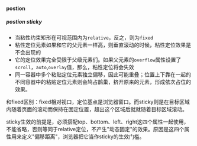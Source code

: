 #### postion

##### postion sticky

- 当粘性约束矩形在可视范围内为`relative`，反之，则为`fixed`
- 粘性定位元素如果和它的父元素一样高，则垂直滚动的时候，粘性定位效果是不会出现的
- 它的定位效果完全受限于父级元素们。如果父元素的`overflow`属性设置了`scroll`，`auto`,`overlay`值，那么，粘性定位将会失效
- 同一容器中多个粘贴定位元素独立偏移，因此可能重叠；位置上下靠在一起的不同容器中的粘贴定位元素则会鸠占鹊巢，挤开原来的元素，形成依次占位的效果。

和fixed区别：fixed相对视口，定位基点是浏览器窗口。而sticky则是在目标区域内随着页面的滚动而保持在固定位置，超出这个区域后就就随着目标区域滚动。

sticky生效的前提是，必须搭配top、bottom、left、right这四个属性一起使用，不能省略，否则等同于relative定位，不产生"动态固定"的效果。原因是这四个属性用来定义"偏移距离"，浏览器把它当作sticky的生效门槛。